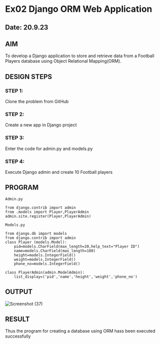 # Ex02 Django ORM Web Application
## Date: 20.9.23

## AIM
To develop a Django application to store and retrieve data from a Football Players database using Object Relational Mapping(ORM).

## DESIGN STEPS

### STEP 1:
Clone the problem from GitHub

### STEP 2:
Create a new app in Django project

### STEP 3:
Enter the code for admin.py and models.py

### STEP 4:
Execute Django admin and create 10 Football players

## PROGRAM
```
Admin.py

from django.contrib import admin
from .models import Player,PlayerAdmin
admin.site.register(Player,PlayerAdmin)

Models.py

from django.db import models
from django.contrib import admin
class Player (models.Model):
    pid=models.CharField(max_length=20,help_text="Player ID")
    name=models.CharField(max_length=100)
    height=models.IntegerField()
    weight=models.IntegerField()
    phone_no=models.IntegerField()

class PlayerAdmin(admin.ModelAdmin):
    list_display=('pid','name','height','weight','phone_no')
```

## OUTPUT
![Screenshot (37)](https://github.com/LINGARAJA-L/ORM/assets/129825857/ec693984-3eb4-4fe1-8764-73ef5a0b73b9)




## RESULT
Thus the program for creating a database using ORM hass been executed successfully
